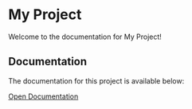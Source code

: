# My Project

Welcome to the documentation for My Project!

## Documentation

The documentation for this project is available below:

[Open Documentation](./docs/index.html)
